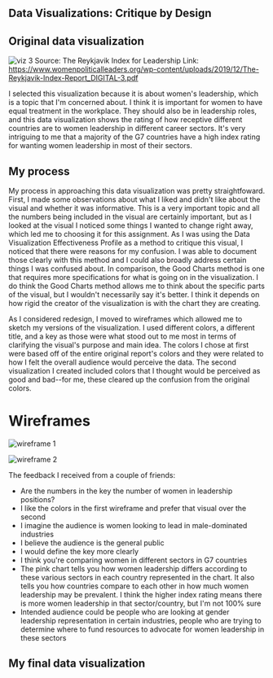 ## Data Visualizations: Critique by Design

## Original data visualization

![viz 3](https://user-images.githubusercontent.com/78673644/108646789-fd5a7100-7484-11eb-94e3-e276ce733e5e.PNG) 
Source: The Reykjavik Index for Leadership
Link: https://www.womenpoliticalleaders.org/wp-content/uploads/2019/12/The-Reykjavik-Index-Report_DIGITAL-3.pdf 

I selected this visualization because it is about women's leadership, which is a topic that I'm concerned about. I think it is important for women to have equal treatment in the workplace. They should also be in leadership roles, and this data visualization shows the rating of how receptive different countries are to women leadership in different career sectors. It's very intriguing to me that a majority of the G7 countries have a high index rating for wanting women leadership in most of their sectors. 

## My process

My process in approaching this data visualization was pretty straightfoward. First, I made some observations about what I liked and didn't like about the visual and whether it was informative. This is a very important topic and all the numbers being included in the visual are certainly important, but as I looked at the visual I noticed some things I wanted to change right away, which led me to choosing it for this assignment. As I was using the Data Visualization Effectiveness Profile as a method to critique this visual, I noticed that there were reasons for my confusion. I was able to document those clearly with this method and I could also broadly address certain things I was confused about. In comparison, the Good Charts method is one that requires more specifications for what is going on in the visualization. I do think the Good Charts method allows me to think about the specific parts of the visual, but I wouldn't necessarily say it's better. I think it depends on how rigid the creator of the visualization is with the chart they are creating. 

As I considered redesign, I moved to wireframes which allowed me to sketch my versions of the visualization. I used different colors, a different title, and a key as those were what stood out to me most in terms of clarifying the visual's purpose and main idea. The colors I chose at first were based off of the entire original report's colors and they were related to how I felt the overall audience would perceive the data. The second visualization I created included colors that I thought would be perceived as good and bad--for me, these cleared up the confusion from the original colors. 

# Wireframes
![wireframe 1](https://user-images.githubusercontent.com/78673644/108648019-26c8cc00-7488-11eb-83e6-9b5759313ac2.PNG)


![wireframe 2](https://user-images.githubusercontent.com/78673644/108648099-5c6db500-7488-11eb-8841-766a67798fc4.PNG)


The feedback I received from a couple of friends:
- Are the numbers in the key the number of women in leadership positions?
- I like the colors in the first wireframe and prefer that visual over the second
- I imagine the audience is women looking to lead in male-dominated industries
- I believe the audience is the general public
- I would define the key more clearly
- I think you're comparing women in different sectors in G7 countries
- The pink chart tells you how women leadership differs according to these various sectors in each country represented in the chart. It also tells you how countries compare to each other in how much women leadership may be prevalent. I think the higher index rating means there is more women leadership in that sector/country, but I'm not 100% sure
-  Intended audience could be people who are looking at gender leadership representation in certain industries, people who are trying to determine where to fund resources to advocate for women leadership in these sectors


## My final data visualization


